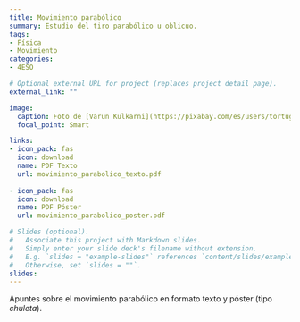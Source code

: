 ```yaml
---
title: Movimiento parabólico
summary: Estudio del tiro parabólico u oblicuo.
tags: 
- Física
- Movimiento
categories:
- 4ESO

# Optional external URL for project (replaces project detail page).
external_link: ""

image:
  caption: Foto de [Varun Kulkarni](https://pixabay.com/es/users/tortugadatacorp-5195555/) en [Pixabay](https://pixabay.com/es/)
  focal_point: Smart

links:
- icon_pack: fas
  icon: download
  name: PDF Texto
  url: movimiento_parabolico_texto.pdf
  
- icon_pack: fas
  icon: download
  name: PDF Póster
  url: movimiento_parabolico_poster.pdf  

# Slides (optional).
#   Associate this project with Markdown slides.
#   Simply enter your slide deck's filename without extension.
#   E.g. `slides = "example-slides"` references `content/slides/example-slides.md`.
#   Otherwise, set `slides = ""`.
slides: 
---
```


Apuntes sobre el movimiento parabólico en formato texto y póster (tipo _chuleta_).
